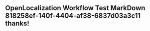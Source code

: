 <properties
ms.topic="hero-topic"
ms.test1="hero-topic"
ms.test2="test"/>


## OpenLocalization Workflow Test MarkDown 818258ef-140f-4404-af38-6837d03a3c11 thanks!



<!--HONumber=Aug16_HO4-->


